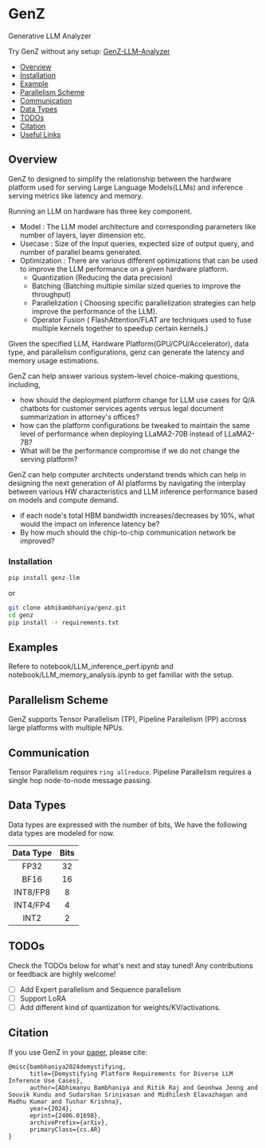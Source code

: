 # GenZ
Generative LLM Analyzer

Try GenZ without any setup: [GenZ-LLM-Analyzer](https://genz-llm-analyzer.streamlit.app/)

  - [Overview](#overview)
  - [Installation](#installation)
  - [Example](#Examples)
  - [Parallelism Scheme](#parallelism-scheme)
  - [Communication](#communication)
  - [Data Types](#data-types)
  - [TODOs](#todos)
  - [Citation](#citation)
  - [Useful Links](#useful-links)

## Overview

GenZ to designed to simplify the relationship between the hardware platform used for serving Large Language Models(LLMs) and inference serving metrics like latency and memory.

Running an LLM on hardware has three key component.
- Model : The LLM model architecture and corresponding parameters like number of layers, layer dimension etc.
- Usecase : Size of the Input queries, expected size of output query, and number of parallel beams generated.
- Optimization : There are various different optimizations that can be used to improve the LLM performance on a given hardware platform.
  - Quantization (Reducing the data precision)
  - Batching (Batching multiple similar sized queries to improve the throughput)
  - Parallelization ( Choosing specific parallelization strategies can help improve the performance of the LLM).
  - Operator Fusion ( FlashAttention/FLAT are techniques used to fuse multiple kernels together to speedup certain kernels.)


Given the specified LLM, Hardware Platform(GPU/CPU/Accelerator), data type, and parallelism configurations, genz can generate the latency and memory usage estimations.

GenZ can help answer various system-level choice-making questions, including,  
- how should the deployment platform change for LLM use cases for Q/A chatbots for customer services agents versus legal document summarization in attorney's offices? 
- how can the platform configurations be tweaked to maintain the same level of performance when deploying LLaMA2-70B instead of LLaMA2-7B?
- What will be the performance compromise if we do not change the serving platform?

GenZ can help computer architects understand trends which can help in designing the next generation of AI platforms by navigating the interplay between various HW characteristics and LLM inference performance based on models and compute demand. 
- if each node's total HBM bandwidth increases/decreases by 10\%, what would the impact on inference latency be? 
- By how much should the chip-to-chip communication network be improved? 


### Installation

```sh
pip install genz-llm
````

or

```sh
git clone abhibambhaniya/genz.git
cd genz
pip install -r requirements.txt
```

## Examples

Refere to notebook/LLM_inference_perf.ipynb and notebook/LLM_memory_analysis.ipynb to get familiar with the setup.




## Parallelism Scheme
GenZ supports Tensor Parallelism (TP), Pipeline Parallelism (PP) accross large platforms with multiple NPUs.


## Communication
Tensor Parallelism requires `ring allreduce`. Pipeline Parallelism requires a single hop node-to-node message passing.


## Data Types
Data types are expressed with the number of bits, We have the following data types are modeled for now.

| Data Type | Bits |
|:---------:|:----:|
|    FP32   |  32  |
|    BF16   |  16  |
|  INT8/FP8 |   8  |
|  INT4/FP4 |   4  |
|    INT2   |   2  |

## TODOs
Check the TODOs below for what's next and stay tuned! Any contributions or feedback are highly welcome!

- [ ] Add Expert parallelism and Sequence parallelism
- [ ] Support LoRA
- [ ] Add different kind of quantization for weights/KV/activations.

## Citation

If you use GenZ in your [paper](https://arxiv.org/abs/2406.01698), please cite:

```
@misc{bambhaniya2024demystifying,
      title={Demystifying Platform Requirements for Diverse LLM Inference Use Cases}, 
      author={Abhimanyu Bambhaniya and Ritik Raj and Geonhwa Jeong and Souvik Kundu and Sudarshan Srinivasan and Midhilesh Elavazhagan and Madhu Kumar and Tushar Krishna},
      year={2024},
      eprint={2406.01698},
      archivePrefix={arXiv},
      primaryClass={cs.AR}
}
```

